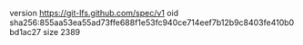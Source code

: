 version https://git-lfs.github.com/spec/v1
oid sha256:855aa53ea55ad73ffe688f1e53fc940ce714eef7b12b9c8403fe410b0bd1ac27
size 2389
